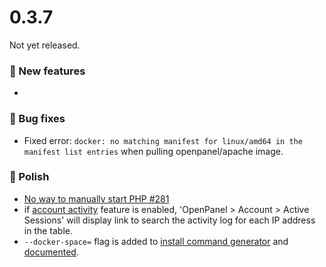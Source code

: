 # 0.3.7

Not yet released.

### 🚀 New features
- 

### 🐛 Bug fixes
- Fixed error: `docker: no matching manifest for linux/amd64 in the manifest list entries` when pulling openpanel/apache image.

### 💅 Polish
- [No way to manually start PHP #281](https://github.com/stefanpejcic/OpenPanel/issues/281)
- if [account activity](/docs/panel/analytics/account_activity/) feature is enabled, 'OpenPanel > Account > Active Sessions' will display link to search the activity log for each IP address in the table.
- `--docker-space=` flag is added to [install command generator](/install/) and [documented](/docs/admin/intro/#installing-openpanel-on-a-bare-metal-server).
